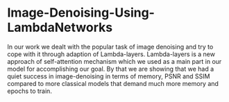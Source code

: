 # Image-Denoising-Using-LambdaNetworks
In our work we dealt with the popular task of image denoising and try to cope with it through adaption of Lambda-layers. Lambda-layers is a new approach of self-attention mechanism which we used as a main part in our model for accomplishing our goal. By that we are showing that we had a quiet success in image-denoising in terms of memory, PSNR and SSIM compared to more classical models that demand much more memory and epochs to train.
